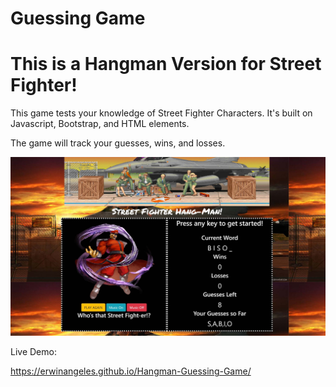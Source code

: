 # Guessing Game 

<h1>This is a Hangman Version for Street Fighter!</h1>
<p>This game tests your knowledge of Street Fighter Characters. It's built on Javascript, Bootstrap, and HTML elements.</p>
<p>The game will track your guesses, wins, and losses.</p>
<img src="https://github.com/erwinangeles/Hangman-Guessing-Game/raw/master/assets/images/screenshot.jpg"/>
<p>Live Demo:</p>
<p><a href="https://erwinangeles.github.io/street-fighter-word-guessing-game/" target="_blank" rel="noopener">https://erwinangeles.github.io/Hangman-Guessing-Game/</a></p>
